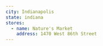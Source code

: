 ```yaml
---
city: Indianapolis
state: indiana
stores:
  - name: Nature's Market
    address: 1470 West 86th Street
---
```

